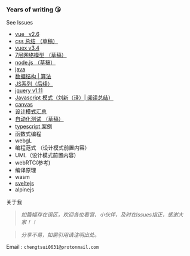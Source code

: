 ### Years of writing 😘

See lssues
- [vue  &nbsp; v2.6](https://github.com/chengtsui/blog/issues/22)
- [css 总结 （草稿）](https://github.com/chengtsui/blog/issues/28)
- [vuex v3.4](https://github.com/chengtsui/blog/issues/11)
- [7层网络模型 （草稿）](https://github.com/chengtsui/blog/issues/31)
- [node.js （草稿）](https://github.com/chengtsui/blog/issues/32)
- [java](https://github.com/chengtsui/blog/issues/28)
- [数据结构 | 算法](https://github.com/chengtsui/blog/issues/23)
- [JS系列（后续）](https://github.com/chengtsui/blog/issues/18)
- [jquery v1.11](https://github.com/chengtsui/blog/issues/24)
- [Javascript 模式（刘新（译）| 阅读总结）](https://github.com/chengtsui/blog/issues/25)
- [canvas](https://github.com/chengtsui/blog/issues/26)
- [设计模式汇总](https://github.com/chengtsui/blog/issues/27)
- [自动化测试 （草稿）](https://github.com/chengtsui/blog/issues/30)
- [typescript 案例](https://github.com/chengtsui/blog/issues/33)
- 函数式编程
- webgL
- 编程范式 （设计模式前置内容）
- UML（设计模式前置内容）
- webRTC(参考)
- 编译原理
- wasm
- [sveltejs](https://github.com/chengtsui/blog/issues/21)
-  alpinejs

关于我

> *如篇幅存在误区，欢迎各位看官、小伙伴，及时在lssues指正，感谢大家！！*

> *分享不易，如需引用请注明出处。*

Email :  `chengtsui0631@protonmail.com`










